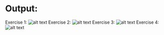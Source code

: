 # Output:
Exercise 1:
![alt text](https://user-images.githubusercontent.com/33945101/59165236-df00e600-8ae6-11e9-8527-cde333411a5c.png)
Exercise 2:
![alt text](https://user-images.githubusercontent.com/33945101/59165237-df00e600-8ae6-11e9-90f0-c5ec34764fc2.png)
Exercise 3:
![alt text](https://user-images.githubusercontent.com/33945101/59165315-ccd37780-8ae7-11e9-8fdb-4014cca59336.png)
Exercise 4:
![alt text](https://user-images.githubusercontent.com/33945101/59165314-ccd37780-8ae7-11e9-8514-fb2a40f6aa38.png)
